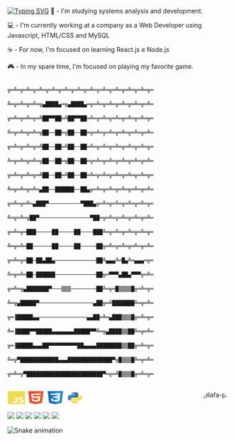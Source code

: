 [![Typing SVG](https://readme-typing-svg.demolab.com/?lines=Hello!+👋+My+name+is+Carlos.;Also+known+as+Buiu+:D;Welcome+to+my+github+:P)](https://git.io/typing-svg)
🌱 - I'm studying systems analysis and development.

💻 - I'm currently working at a company as a Web Developer using Javascript, HTML/CSS and MySQL

☕ - For now, I'm focused on learning React.js e Node.js

🎮 - In my spare time, I'm focused on playing my favorite game.

                                         ╦═╩═╦═╩═╦═╩═╦═╩═╦═╩═╦═╩═╦═╩═╦═╩═╦═╩═╦═╩═╦═╩═╦═
                                         ╩═╦═╩═╦═╩═╦▄████▄═╦▄████▄═╦═╩═╦═╩═╦═╩═╦═╩═╦═╩═ 
                                         ╦═╩═╦═╩═╦═╩██▀▀██═╩██▀▀██═╩═╦═╩═╦═╩═╦═╩═╦═╩═╦═ 
                                         ╩═╦═╩═╦═╩═╦██──██═╦██──██═╦═╩═╦═╩═╦═╩═╦═╩═╦═╩═ 
                                         ╦═╩═╦═╩═╦═╩██──██═╩██──██═╩═╦═╩═╦═╩═╦═╩═╦═╩═╦═ 
                                         ╩═╦═╩═╦═╩═╦██──██═╦██──██═╦═╩═╦═╩═╦═╩═╦═╩═╦═╩═ 
                                         ╦═╩═╦═╩═╦═╩██──██═╩██──██═╩═╦═╩═╦═╩═╦═╩═╦═╩═╦═ 
                                         ╩═╦═╩═╦═╩═▄██──██████──██▄╦═╩═╦═╩═╦═╩═╦═╩═╦═╩═ 
                                         ╦═╩═╦═╩═▄███▀──────────▀███▄╦═╩═╦═╩═╦═╩═╦═╩═╦═ 
                                         ╩═╦═╩═╦██▀────────────────▀██═╦═╩═╦═╩═╦═╩═╦═╩═ 
                                         ╦═╩═╦═███─────██─────██────███╩═╦═╩═╦═╩═╦═╩═╦═ 
                                         ╩═╦═╩═██──────██─────██─────██╦═╩═╦═╩═╦═╩═╦═╩═ 
                                         ╦═╩═╦═██─██▄██▄─────────────██╩▄▄▄╩═█▄╩═▄▄▄═╦═ 
                                         ╩═╦═╩═██─██████─────────────██╦═▀▀▀▄██▄▀▀▀╦═╩═ 
                                         ╦═╩═╦▄███████▀───▒▒▒────────██╩═╦═█▒▒▒▒█╦═╩═╦═ 
                                         ╩═╦▄█████▀─────────────────▄██╦═╩███████╩═╦═╩═ 
                                         ╦═▐█████▄▄───────────────▄▄██═╩═▄███▒▒▒█╦═╩═╦═ 
                                         ╩═▐████▀▀█████▄▄▄▄▄▄▄█████▀▀╩═╦▄████▒▒██╩═╦═╩═ 
                                         ╦═▐█████▄▄▄██▀▀▀▀▀▀▀▀▀██▄▄▄▄████████▒▒██╦═╩═╦═ 
                                         ╩═╦▀████████████▄▄▄██████████████▀╦█▒▒▒█╩═╦═╩═ 
                                         ╦═╩═╦▀████████████████████████▀═╦═╩█▒▒▒█╦═╩═╦═


  <div style="display: inline_block"><br>
  <img align="center" alt="Buiu-Js" height="30" width="40" src="https://raw.githubusercontent.com/devicons/devicon/master/icons/javascript/javascript-plain.svg">
  <img align="center" alt="Buiu-HTML" height="30" width="40" src="https://raw.githubusercontent.com/devicons/devicon/master/icons/html5/html5-original.svg">
  <img align="center" alt="Buiu-CSS" height="30" width="40" src="https://raw.githubusercontent.com/devicons/devicon/master/icons/css3/css3-original.svg">
  <img align="center" alt="Buiu-Python" height="30" width="40" src="https://raw.githubusercontent.com/devicons/devicon/master/icons/python/python-original.svg">
  <img align="right" alt="Rafa-pic" height="150" style="border-radius:50px;" src="https://cdn.discordapp.com/attachments/750514096696197250/962636469665689660/buiu_gif_saleiro.gif">
</div>
  <br />
<div> 
  <a href="https://www.youtube.com/channel/UCYF3sregAil3V4dDkZ9EQ5g" target="_blank"><img src="https://img.shields.io/badge/YouTube-FF0000?style=for-the-badge&logo=youtube&logoColor=white" target="_blank"></a>
  <a href="https://www.instagram.com/buiux/" target="_blank"><img src="https://img.shields.io/badge/-Instagram-%23E4405F?style=for-the-badge&logo=instagram&logoColor=white" target="_blank"></a>
 	<a href="https://www.twitch.tv/buiux" target="_blank"><img src="https://img.shields.io/badge/Twitch-9146FF?style=for-the-badge&logo=twitch&logoColor=white" target="_blank"></a>
 <a href="https://discordapp.com/users/339222450497781760" target="_blank"><img src="https://img.shields.io/badge/Discord-7289DA?style=for-the-badge&logo=discord&logoColor=white" target="_blank"></a> 
  <a href = "mailto:carloscontato2000@hotmail.com.com"><img src="https://img.shields.io/badge/-Gmail-%23333?style=for-the-badge&logo=gmail&logoColor=white" target="_blank"></a>
  <a href="https://www.linkedin.com/in/carlos-eduardo-49620815b/" target="_blank"><img src="https://img.shields.io/badge/-LinkedIn-%230077B5?style=for-the-badge&logo=linkedin&logoColor=white" target="_blank"></a> 
  
 
  
  ![Snake animation](https://github.com/CarlosEduardo00/CarlosEduardo00/blob/output/github-contribution-grid-snake.svg)
